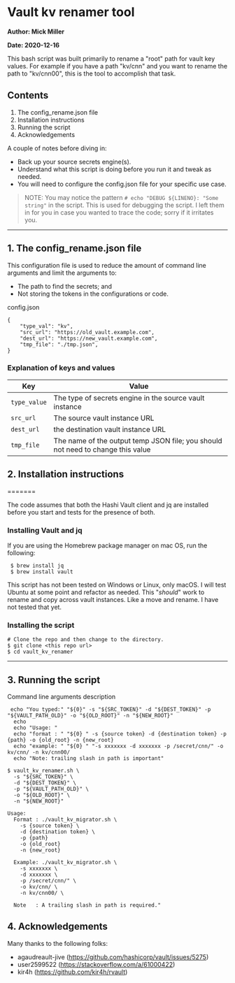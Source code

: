 # Vault kv renamer tool

**Author: Mick Miller**

**Date: 2020-12-16**

 

This bash script was built primarily to rename a "root" path for  vault key values. For example if you have a path "kv/cnn" and you want to rename the path to "kv/cnn00", this is the tool to accomplish that task.

## Contents

1. The config_rename.json file
2. Installation instructions
3. Running the script
4. Acknowledgements

A couple of notes before diving in: 

* Back up your source secrets engine(s). 
* Understand what this script is doing before you run it and tweak as needed.
* You will need to configure the config.json file for your specific use case.

> NOTE: You may notice the pattern `# echo "DEBUG ${LINENO}: "Some string"` in the script. This is used for debugging the script. I left them in for you in case you wanted to trace the code; sorry if it irritates you.

---

## 1. The config_rename.json file

This configuration file is used to reduce the amount of command line arguments and limit the arguments to:

* The path to find the secrets; and
* Not storing the tokens in the configurations or code.

config.json

```
{ 
    "type_val": "kv",
    "src_url": "https://old_vault.example.com",
    "dest_url": "https://new_vault.example.com",
    "tmp_file": "./tmp.json",
}
```

### Explanation of keys and values

| Key           | Value                                                                           |
| ---           | -----                                                                           |
| `type_value`  | The type of secrets engine in the source vault instance                         |
| `src_url`     | The source vault instance URL                                                   |
| `dest_url`    | the destination vault instance URL                                              |
| `tmp_file`    | The name of the output temp JSON file; you should not need to change this value |

## 2. Installation instructions
=======

The code assumes that both the Hashi Vault client and jq are installed before you start and tests for the presence of both.

### Installing Vault and jq

If you are using the Homebrew package manager on mac OS, run the following:

```
 $ brew install jq
 $ brew install vault
```

This script has not been tested on Windows or Linux, only macOS. I will test Ubuntu at some point and refactor as needed. This "*should*" work to rename and copy across vault instances.  Like a move and rename.  I have not tested that yet.

### Installing the script

```
# Clone the repo and then change to the directory.
$ git clone <this repo url>
$ cd vault_kv_renamer

```

---

## 3. Running the script

Command line arguments description

```
 echo "You typed:" "${0}" -s "${SRC_TOKEN}" -d "${DEST_TOKEN}" -p "${VAULT_PATH_OLD}" -o "${OLD_ROOT}" -n "${NEW_ROOT}"
  echo
  echo "Usage: "
  echo "format : " "${0} " -s {source token} -d {destination token} -p {path} -o {old_root} -n {new_root}
  echo "example: " "${0} " "-s xxxxxxx -d xxxxxxx -p /secret/cnn/" -o kv/cnn/ -n kv/cnn00/
  echo "Note: trailing slash in path is important"

$ vault_kv_renamer.sh \
  -s "${SRC_TOKEN}" \
  -d "${DEST_TOKEN}" \
  -p "${VAULT_PATH_OLD}" \
  -o "${OLD_ROOT}" \
  -n "${NEW_ROOT}"

Usage:
  Format : ./vault_kv_migrator.sh \ 
    -s {source token} \
    -d {destination token} \
    -p {path} 
    -o {old_root} 
    -n {new_root}
  
  Example: ./vault_kv_migrator.sh \
    -s xxxxxxx \
    -d xxxxxxx \ 
    -p /secret/cnn/" \ 
    -o kv/cnn/ \
    -n kv/cnn00/ \
  
  Note   : A trailing slash in path is required."
```  


## 4. Acknowledgements

Many thanks to the following folks:

* agaudreault-jive (https://github.com/hashicorp/vault/issues/5275)
* user2599522 (https://stackoverflow.com/a/61000422)
* kir4h (https://github.com/kir4h/rvault)
